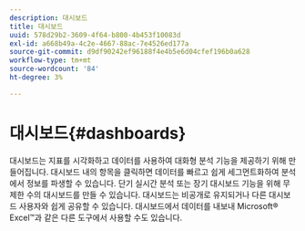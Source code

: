 ```yaml
---
description: 대시보드
title: 대시보드
uuid: 578d29b2-3609-4f64-b800-4b453f10083d
exl-id: a668b49a-4c2e-4667-88ac-7e4526ed177a
source-git-commit: d9df90242ef96188f4e4b5e6d04cfef196b0a628
workflow-type: tm+mt
source-wordcount: '84'
ht-degree: 3%

---
```


# 대시보드{#dashboards}

대시보드는 지표를 시각화하고 데이터를 사용하여 대화형 분석 기능을 제공하기 위해 만들어집니다. 대시보드 내의 항목을 클릭하면 데이터를 빠르고 쉽게 세그먼트화하여 분석에서 정보를 파생할 수 있습니다. 단기 실시간 분석 또는 장기 대시보드 기능을 위해 무제한 수의 대시보드를 만들 수 있습니다. 대시보드는 비공개로 유지되거나 다른 대시보드 사용자와 쉽게 공유할 수 있습니다. 대시보드에서 데이터를 내보내 Microsoft® Excel™과 같은 다른 도구에서 사용할 수도 있습니다.
